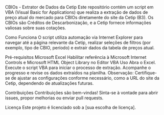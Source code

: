CBIOs - Extrator de Dados da Cetip
Este repositório contém um script em VBA (Visual Basic for Applications) que realiza a extração de dados de preço atual do mercado para CBIOs diretamente do site da Cetip (B3). Os CBIOs são Créditos de Descarbonização, e a Cetip fornece informações valiosas sobre suas cotações.

Como Funciona
O script utiliza automação via Internet Explorer para navegar até a página relevante da Cetip, realizar seleções de filtros (por exemplo, tipo de CBIO, período) e extrair dados da tabela de preços atual.

Pré-requisitos
Microsoft Excel
Habilitar referência à Microsoft Internet Controls e Microsoft HTML Object Library no Editor VBA
Uso
Abra o Excel.
Execute o script VBA para iniciar o processo de extração.
Acompanhe o progresso e revise os dados extraídos na planilha.
Observação: Certifique-se de ajustar as configurações conforme necessário, como a URL do site da Cetip, dependendo de atualizações futuras.

Contribuições
Contribuições são bem-vindas! Sinta-se à vontade para abrir issues, propor melhorias ou enviar pull requests.

Licença
Este projeto é licenciado sob a [sua escolha de licença].

